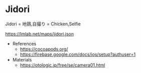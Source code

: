 # Jidori

Jidori = 地鶏,自撮り = Chicken,Selfie

https://lmlab.net/maps/jidori.json



- References
  - https://cocoapods.org/
  - https://firebase.google.com/docs/ios/setup?authuser=1
- Materials
  - https://otologic.jp/free/se/camera01.html
